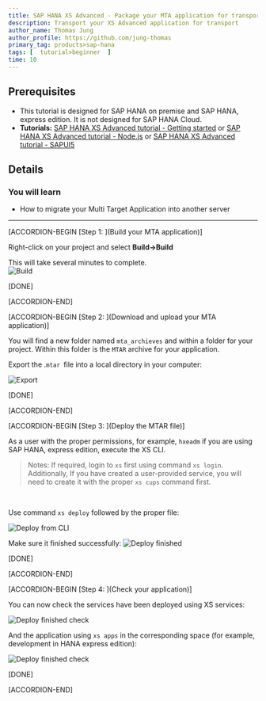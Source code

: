 ```yaml
---
title: SAP HANA XS Advanced - Package your MTA application for transport
description: Transport your XS Advanced application for transport
author_name: Thomas Jung
author_profile: https://github.com/jung-thomas
primary_tag: products>sap-hana
tags: [  tutorial>beginner  ]
time: 10
---
```


## Prerequisites  
 - This tutorial is designed for SAP HANA on premise and SAP HANA, express edition. It is not designed for SAP HANA Cloud.
 - **Tutorials:** [SAP HANA XS Advanced tutorial - Getting started](https://developers.sap.com/group.hana-xsa-get-started.html) or [SAP HANA XS Advanced tutorial - Node.js](https://developers.sap.com/group.hana-xsa-nodejs.html) or [SAP HANA XS Advanced tutorial - SAPUI5](https://developers.sap.com/group.hana-xsa-sapui5.html)


## Details
### You will learn  
  - How to migrate your Multi Target Application into another server

---

[ACCORDION-BEGIN [Step 1: ](Build your MTA application)]

Right-click on your project and select **Build->Build**

This will take several minutes to complete.  
![Build](build.png)

[DONE]

[ACCORDION-END]

[ACCORDION-BEGIN [Step 2: ](Download and upload your MTA application)]

You will find a new folder named `mta_archieves` and within a folder for your project.  Within this folder is the `MTAR` archive for your application.

Export the .`mtar `file into a local directory in your computer:

![Export](export.png)

[DONE]

[ACCORDION-END]


[ACCORDION-BEGIN [Step 3: ](Deploy the MTAR file)]

As a user with the proper permissions, for example, `hxeadm` if you are using SAP HANA, express edition, execute the XS CLI.

>Notes: If required, login to `xs` first using command `xs login`. Additionally, If you have created a user-provided service, you will need to create it with the proper `xs cups` command first.

</br>

Use command `xs deploy` followed by the proper file:

![Deploy from CLI](deploy.png)

Make sure it finished successfully:
![Deploy finished](deploy2.png)

[DONE]

[ACCORDION-END]

[ACCORDION-BEGIN [Step 4: ](Check your application)]

You can now check the services have been deployed using XS services:

![Deploy finished check](check.png)

And the application using `xs apps` in the corresponding space (for example, development in HANA express edition):

![Deploy finished check](apps.png)

[DONE]

[ACCORDION-END]
